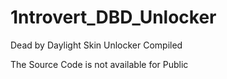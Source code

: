 # 1ntrovert_DBD_Unlocker
Dead by Daylight Skin Unlocker Compiled

The Source Code is not available for Public
